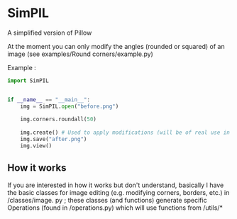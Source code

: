 # SimPIL
A simplified version of Pillow


At the moment you can only modify the angles (rounded or squared) of an image (see examples/Round corners/example.py)

Example :
```py
import SimPIL


if __name__ == "__main__":
    img = SimPIL.open("before.png")
    
    img.corners.roundall(50)
    
    img.create() # Used to apply modifications (will be of real use in the future)
    img.save("after.png")
    img.view()
```

## How it works
If you are interested in how it works but don't understand, basically I have the basic classes for image editing (e.g. modifying corners, borders, etc.) in /classes/image. py ; these classes (and functions) generate specific Operations (found in /operations.py) which will use functions from /utils/*
